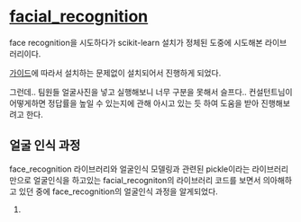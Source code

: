 # [facial_recognition](https://github.com/carolinedunn/facial_recognition)

face recognition을 시도하다가 scikit-learn 설치가 정체된 도중에 시도해본 라이브러리이다.

[가이드](https://www.tomshardware.com/how-to/raspberry-pi-facial-recognition)에 따라서 설치하는 문제없이 설치되어서 진행하게 되었다.

그런데.. 팀원들 얼굴사진을 넣고 실행해보니 너무 구분을 못해서 슬프다.. 컨설턴트님이 어떻게하면 정답률을 높일 수 있는지에 관해 아시고 있는 듯 하여 도움을 받아 진행해보려고 한다.

## 얼굴 인식 과정

face_recognition 라이브러리와 얼굴인식 모델링과 관련된 pickle이라는 라이브러리만으로 얼굴인식을 하고있는 facial_recogniton의 라이브러리 코드를 보면서 의아해하고 있던 중에 face_recognition의 얼굴인식 과정을 알게되었다.

1. 
